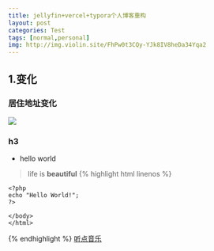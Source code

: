 ```yaml
---
title: jellyfin+vercel+typora个人博客重构
layout: post
categories: Test
tags: [normal,personal]
img: http://img.violin.site/FhPw0t3CQy-YJk8IV8heDa34Yqa2
---
```

## 1.变化

### 居住地址变化

![](http://img.violin.site/FhPw0t3CQy-YJk8IV8heDa34Yqa2)

### h3

* hello world

> life is __beautiful__
{% highlight html linenos %}
    <!DOCTYPE html>
    <html>
    <body>

    <?php
    echo "Hello World!";
    ?>
    
    </body>
    </html>
{% endhighlight %}
[听点音乐](https://blog.violin.site/music)
